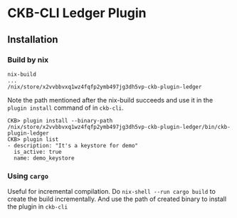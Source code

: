# CKB-CLI Ledger Plugin

## Installation

### Build by nix

```
nix-build
...
/nix/store/x2vvbbvxq1wz4fqfp2ymb497jg3dh5vp-ckb-plugin-ledger
```

Note the path mentioned after the nix-build succeeds and use it in the `plugin install` command of in `ckb-cli`.


```
CKB> plugin install --binary-path /nix/store/x2vvbbvxq1wz4fqfp2ymb497jg3dh5vp-ckb-plugin-ledger/bin/ckb-plugin-ledger
CKB> plugin list
- description: "It's a keystore for demo"
  is_active: true
  name: demo_keystore
```

### Using `cargo`

Useful for incremental compilation.
Do `nix-shell --run cargo build` to create the build incrementally.
And use the path of created binary to install the plugin in `ckb-cli`
